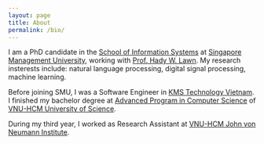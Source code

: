 ```yaml
---
layout: page
title: About
permalink: /bio/
---
```


I am a PhD candidate in the [School of Information Systems](https://sis.smu.edu.sg/) at [Singapore Management University](https://www.smu.edu.sg/), working with [Prof. Hady W. Lawn](http://www.hadylauw.com). My research insterests include: natural language processing, digital signal processing, machine learning.

Before joining SMU, I was a Software Engineer in [KMS Technology Vietnam](https://www.kms-technology.com/). I finished my bachelor degree at [Advanced Program in Computer Science](http://www.apcs.hcmus.edu.vn/Default.aspx?alias=www.apcs.hcmus.edu.vn/en) of [VNU-HCM University of Science](http://www.hcmus.edu.vn/).

During my third year, I worked as Research Assistant at [VNU-HCM John von Neumann Institute](http://www.jvn.edu.vn/).